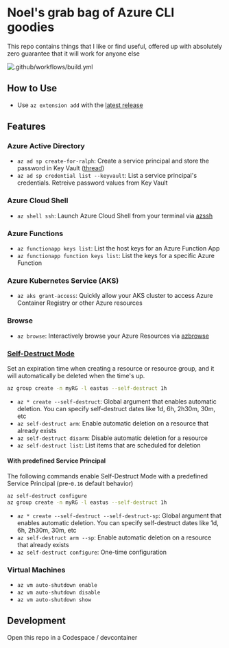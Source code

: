 # Noel's grab bag of Azure CLI goodies

This repo contains things that I like or find useful, offered up with absolutely zero guarantee that it will work for anyone else

![.github/workflows/build.yml](https://github.com/noelbundick/azure-cli-extension-noelbundick/workflows/.github/workflows/build.yml/badge.svg)

## How to Use

* Use `az extension add` with the [latest release](https://github.com/noelbundick/azure-cli-extension-noelbundick/releases)

## Features

### Azure Active Directory

* `az ad sp create-for-ralph`: Create a service principal and store the password in Key Vault ([thread](https://twitter.com/acanthamoeba/status/988185653199360002))
* `az ad sp credential list --keyvault`: List a service principal's credentials. Retreive password values from Key Vault

### Azure Cloud Shell

* `az shell ssh`: Launch Azure Cloud Shell from your terminal via [azssh](https://github.com/noelbundick/azssh)

### Azure Functions

* `az functionapp keys list`: List the host keys for an Azure Function App
* `az functionapp function keys list`: List the keys for a specific Azure Function

### Azure Kubernetes Service (AKS)

* `az aks grant-access`: Quickly allow your AKS cluster to access Azure Container Registry or other Azure resources

### Browse

* `az browse`: Interactively browse your Azure Resources via [azbrowse](https://github.com/lawrencegripper/azbrowse)

### [Self-Destruct Mode](docs/self-destruct.md)

Set an expiration time when creating a resource or resource group, and it will automatically be deleted when the time's up.

```bash
az group create -n myRG -l eastus --self-destruct 1h
```

* `az * create --self-destruct`: Global argument that enables automatic deletion. You can specify self-destruct dates like 1d, 6h, 2h30m, 30m, etc
* `az self-destruct arm`: Enable automatic deletion on a resource that already exists
* `az self-destruct disarm`: Disable automatic deletion for a resource
* `az self-destruct list`: List items that are scheduled for deletion

#### With predefined Service Principal

The following commands enable Self-Destruct Mode with a predefined Service Principal (pre-`0.16` default behavior)

```bash
az self-destruct configure
az group create -n myRG -l eastus --self-destruct 1h
```

* `az * create --self-destruct --self-destruct-sp`: Global argument that enables automatic deletion. You can specify self-destruct dates like 1d, 6h, 2h30m, 30m, etc
* `az self-destruct arm --sp`: Enable automatic deletion on a resource that already exists
* `az self-destruct configure`: One-time configuration

### Virtual Machines

* `az vm auto-shutdown enable`
* `az vm auto-shutdown disable`
* `az vm auto-shutdown show`

## Development

Open this repo in a Codespace / devcontainer
